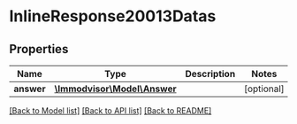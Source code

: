 # InlineResponse20013Datas

## Properties
Name | Type | Description | Notes
------------ | ------------- | ------------- | -------------
**answer** | [**\Immodvisor\Model\Answer**](Answer.md) |  | [optional] 

[[Back to Model list]](../../README.md#documentation-for-models) [[Back to API list]](../../README.md#documentation-for-api-endpoints) [[Back to README]](../../README.md)


